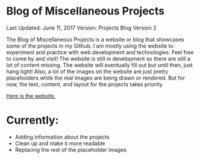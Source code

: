 # Blog of Miscellaneous Projects
Last Updated:	June 11, 2017
Version:		Projects Blog Version 2


The Blog of Miscellaneous Projects is a website or blog that showcases some of the projects in my Github. I am mostly using the website to experiment and practice with web development and technologies. Feel free to come by and visit! The website is still in development so there are still a lot of content missing. The website will eventually fill out but until then, just hang tight! Also, a lot of the images on the website are just pretty placeholders while the real images are being drawn or rendered. But for now, the text, content, and layout for the projects takes priority.

<a href="https://dmctruong.github.io/Projects-Blog/index.html">Here is the website.</a>

# Currently: 
- Adding information about the projects
- Clean up and make it more readable
- Replacing the rest of the placeholder images







